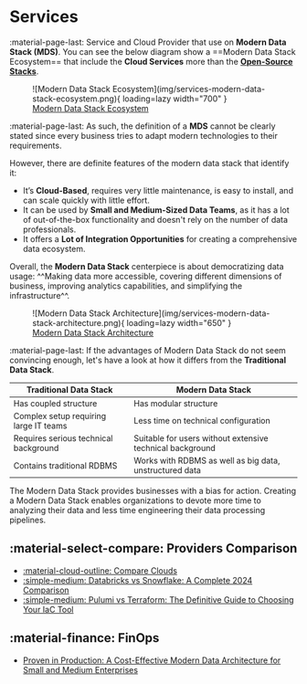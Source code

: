 # Services

:material-page-last: Service and Cloud Provider that use on **Modern Data Stack (MDS)**.
You can see the below diagram show a ==Modern Data Stack Ecosystem== that include
the **Cloud Services** more than the [**Open-Source Stacks**](../tools/index.md).

<figure markdown="span">
  ![Modern Data Stack Ecosystem](img/services-modern-data-stack-ecosystem.png){ loading=lazy width="700" }
  <figcaption><a href="https://atlan.com/modern-data-stack-101/">Modern Data Stack Ecosystem</a></figcaption>
</figure>

:material-page-last: As such, the definition of a **MDS** cannot be clearly stated
since every business tries to adapt modern technologies to their requirements.

However, there are definite features of the modern data stack that identify it:

- It’s **Cloud-Based**, requires very little maintenance, is easy to install,
  and can scale quickly with little effort.
- It can be used by **Small and Medium-Sized Data Teams**, as it has a lot of
  out-of-the-box functionality and doesn't rely on the number of data professionals.
- It offers a **Lot of Integration Opportunities** for creating a comprehensive
  data ecosystem.

Overall, the **Modern Data Stack** centerpiece is about democratizing data usage:
^^Making data more accessible, covering different dimensions of business, improving
analytics capabilities, and simplifying the infrastructure^^.

<figure markdown="span">
  ![Modern Data Stack Architecture](img/services-modern-data-stack-architecture.png){ loading=lazy width="650" }
  <figcaption><a href="https://blog.skyvia.com/modern-data-stack/">Modern Data Stack Architecture</a></figcaption>
</figure>

:material-page-last: If the advantages of Modern Data Stack do not seem convincing
enough, let's have a look at how it differs from the **Traditional Data Stack**.

| **Traditional Data Stack**             | **Modern Data Stack**                                     |
|----------------------------------------|-----------------------------------------------------------|
| Has coupled structure                  | Has modular structure                                     |
| Complex setup requiring large IT teams | Less time on technical configuration                      |
| Requires serious technical background  | Suitable for users without extensive technical background |
| Contains traditional RDBMS             | Works with RDBMS as well as big data, unstructured data   |

The Modern Data Stack provides businesses with a bias for action.
Creating a Modern Data Stack enables organizations to devote more time to analyzing
their data and less time engineering their data processing pipelines.

## :material-select-compare: Providers Comparison

- [:material-cloud-outline: Compare Clouds](https://comparecloud.in/)
- [:simple-medium: Databricks vs Snowflake: A Complete 2024 Comparison](https://medium.com/sync-computing/databricks-vs-snowflake-a-complete-2024-comparison-462eac35b639)
- [:simple-medium: Pulumi vs Terraform: The Definitive Guide to Choosing Your IaC Tool](https://medium.com/4th-coffee/pulumi-v-s-terraform-the-definitive-guide-to-choosing-your-iac-tool-5a602f754439)

## :material-finance: FinOps

- [Proven in Production: A Cost-Effective Modern Data Architecture for Small and Medium Enterprises](https://blog.det.life/proven-in-production-a-cost-effective-modern-data-architecture-for-small-and-medium-enterprises-bfb3502a89c8)
